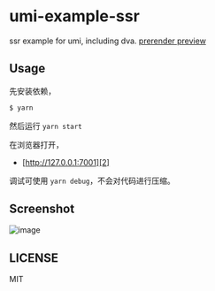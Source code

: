 # umi-example-ssr

ssr example for umi, including dva. [prerender preview](https://umijs.github.io/umi-example-ssr)

## Usage

先安装依赖，

```js
$ yarn
```

然后运行 `yarn start`

在浏览器打开，

* [http://127.0.0.1:7001][2]

调试可使用 `yarn debug`，不会对代码进行压缩。

## Screenshot

![image](https://user-images.githubusercontent.com/13595509/59816117-710db780-934d-11e9-9521-6e01e63f252b.png)


## LICENSE

MIT

[1]:	https://github.com/umijs/umi/pull/2543
[2]:	http://127.0.0.1:7001
[3]:	http://127.0.0.1:8000
